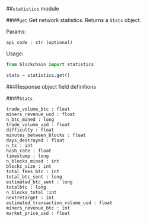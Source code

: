 ##`statistics` module

####`get`
Get network statistics. Returns a `Stats` object.

Params:
```
api_code : str (optional)
```

Usage:
```python
from blockchain import statistics

stats = statistics.get()
```


###Response object field definitions

####`Stats`

```
trade_volume_btc : float
miners_revenue_usd : float
n_btc_mined : long
trade_volume_usd : float
difficulty : float
minutes_between_blocks : float
days_destroyed : float
n_tx : int
hash_rate : float
timestamp : long
n_blocks_mined : int
blocks_size : int
total_fees_btc : int
total_btc_sent : long
estimated_btc_sent : long
totalbtc : long
n_blocks_total :int
nextretarget : int
estimated_transaction_volume_usd : float
miners_revenue_btc : int
market_price_usd : float
```
